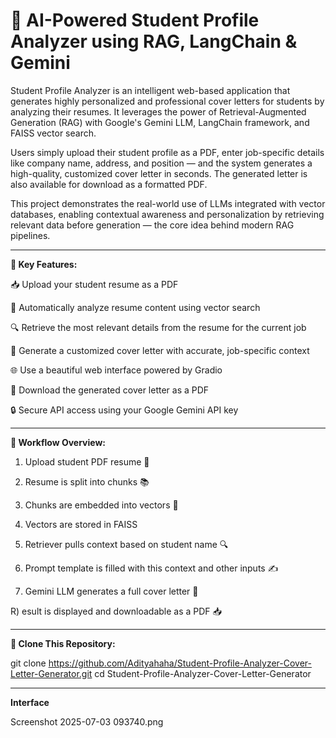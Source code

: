 # 📝 AI-Powered Student Profile Analyzer using RAG, LangChain & Gemini

Student Profile Analyzer is an intelligent web-based application that generates highly personalized and professional cover letters for students by analyzing their resumes. It leverages the power of Retrieval-Augmented Generation (RAG) with Google's Gemini LLM, LangChain framework, and FAISS vector search.

Users simply upload their student profile as a PDF, enter job-specific details like company name, address, and position — and the system generates a high-quality, customized cover letter in seconds. The generated letter is also available for download as a formatted PDF.

This project demonstrates the real-world use of LLMs integrated with vector databases, enabling contextual awareness and personalization by retrieving relevant data before generation — the core idea behind modern RAG pipelines.

--------------------------------------------------------------------------------------------------------------------------------------------------------------------------------------------


**🚀 Key Features:**

📥 Upload your student resume as a PDF

🧠 Automatically analyze resume content using vector search

🔍 Retrieve the most relevant details from the resume for the current job

📝 Generate a customized cover letter with accurate, job-specific context

🌐 Use a beautiful web interface powered by Gradio

📄 Download the generated cover letter as a PDF

🔒 Secure API access using your Google Gemini API key

------------------------------------------------------------------------------------------------



**🧠 Workflow Overview:**

1) Upload student PDF resume 📄

2) Resume is split into chunks 📚

3) Chunks are embedded into vectors 🔢

4) Vectors are stored in FAISS

5) Retriever pulls context based on student name 🔍

6) Prompt template is filled with this context and other inputs ✍️

7) Gemini LLM generates a full cover letter 💬

R) esult is displayed and downloadable as a PDF 📥

--------------------------------------------------------------------------------------------------

**🔗 Clone This Repository:**

git clone https://github.com/Adityahaha/Student-Profile-Analyzer-Cover-Letter-Generator.git
cd Student-Profile-Analyzer-Cover-Letter-Generator


-------------------------------------------------------------------------------------------------------


**Interface**

Screenshot 2025-07-03 093740.png

